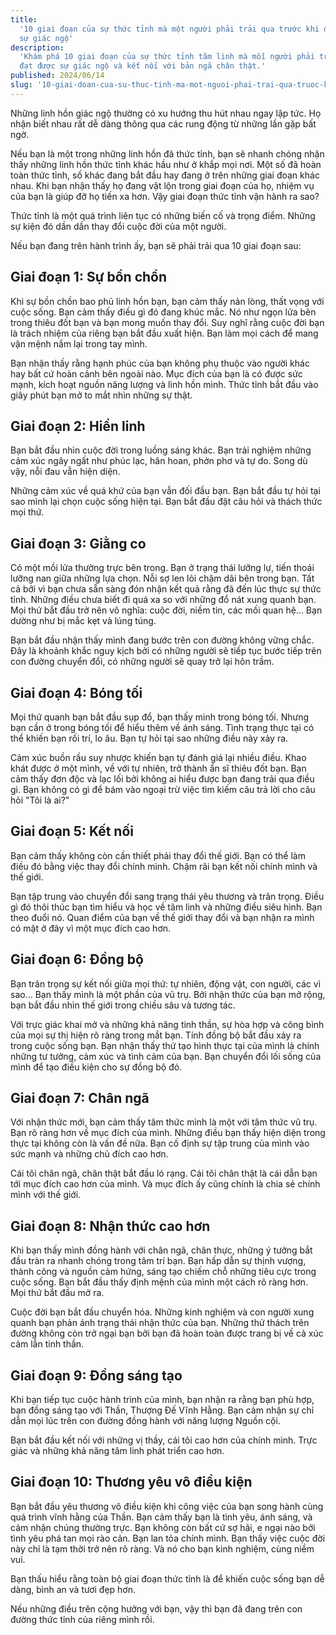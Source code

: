 ```yaml
---
title:
  '10 giai đoạn của sự thức tỉnh mà một người phải trải qua trước khi đạt được
  sự giác ngộ'
description:
  'Khám phá 10 giai đoạn của sự thức tỉnh tâm linh mà mỗi người phải trải qua để
  đạt được sự giác ngộ và kết nối với bản ngã chân thật.'
published: 2024/06/14
slug: '10-giai-doan-cua-su-thuc-tinh-ma-mot-nguoi-phai-trai-qua-truoc-khi-dat-duoc-su-giac-ngo'
---
```


Những linh hồn giác ngộ thường có xu hướng thu hút nhau ngay lập tức. Họ nhận
biết nhau rất dễ dàng thông qua các rung động từ những lần gặp bất ngờ.

Nếu bạn là một trong những linh hồn đã thức tỉnh, bạn sẽ nhanh chóng nhận thấy
những linh hồn thức tỉnh khác hầu như ở khắp mọi nơi. Một số đã hoàn toàn thức
tỉnh, số khác đang bắt đầu hay đang ở trên những giai đoạn khác nhau. Khi bạn
nhận thấy họ đang vật lộn trong giai đoạn của họ, nhiệm vụ của bạn là giúp đỡ họ
tiến xa hơn. Vậy giai đoạn thức tỉnh vận hành ra sao?

Thức tỉnh là một quá trình liên tục có những biến cố và trọng điểm. Những sự
kiện đó dần dần thay đổi cuộc đời của một người.

Nếu bạn đang trên hành trình ấy, bạn sẽ phải trải qua 10 giai đoạn sau:

## Giai đoạn 1: Sự bồn chồn

Khi sự bồn chồn bao phủ linh hồn bạn, bạn cảm thấy nản lòng, thất vọng với cuộc
sống. Bạn cảm thấy điều gì đó đang khúc mắc. Nó như ngọn lửa bên trong thiêu đốt
bạn và bạn mong muốn thay đổi. Suy nghĩ rằng cuộc đời bạn là trách nhiệm của
riêng bạn bắt đầu xuất hiện. Bạn làm mọi cách để mang vận mệnh nắm lại trong tay
mình.

Bạn nhận thấy rằng hạnh phúc của bạn không phụ thuộc vào người khác hay bất cứ
hoàn cảnh bên ngoài nào. Mục đích của bạn là có được sức mạnh, kích hoạt nguồn
năng lượng và linh hồn mình. Thức tỉnh bắt đầu vào giây phút bạn mở to mắt nhìn
những sự thật.

## Giai đoạn 2: Hiển linh

Bạn bắt đầu nhìn cuộc đời trong luồng sáng khác. Bạn trải nghiệm những cảm xúc
ngây ngất như phúc lạc, hân hoan, phởn phơ và tự do. Song dù vậy, nỗi đau vẫn
hiện diện.

Những cảm xúc về quá khứ của bạn vẫn đối đầu bạn. Bạn bắt đầu tự hỏi tại sao
mình lại chọn cuộc sống hiện tại. Bạn bắt đầu đặt câu hỏi và thách thức mọi thứ.

## Giai đoạn 3: Giằng co

Có một mồi lửa thường trực bên trong. Bạn ở trạng thái lưỡng lự, tiến thoái
lưỡng nan giữa những lựa chọn. Nỗi sợ len lỏi chậm dãi bên trong bạn. Tất cả bởi
vì bạn chưa sẵn sàng đón nhận kết quả rằng đã đến lúc thực sự thức tỉnh. Những
điều chưa biết đi quá xa so với những đổ nát xung quanh bạn. Mọi thứ bắt đầu trở
nên vô nghĩa: cuộc đời, niềm tin, các mối quan hệ… Bạn dường như bị mắc kẹt và
lúng túng.

Bạn bắt đầu nhận thấy mình đang bước trên con đường không vững chắc. Đây là
khoảnh khắc nguy kịch bởi có những người sẽ tiếp tục bước tiếp trên con đường
chuyển đổi, có những người sẽ quay trở lại hôn trầm.

## Giai đoạn 4: Bóng tối

Mọi thứ quanh bạn bắt đầu sụp đổ, bạn thấy mình trong bóng tối. Nhưng bạn cần ở
trong bóng tối để hiểu thêm về ánh sáng. Tình trạng thực tại có thể khiến bạn
rối trí, lo âu. Bạn tự hỏi tại sao những điều này xảy ra.

Cảm xúc buồn rầu suy nhược khiến bạn tự đánh giá lại nhiều điều. Khao khát được
ở một mình, về với tự nhiên, trở thành ẩn sĩ thiêu đốt bạn. Bạn cảm thấy đơn độc
và lạc lối bởi không ai hiểu được bạn đang trải qua điều gì. Bạn không có gì để
bám vào ngoại trừ việc tìm kiếm câu trả lời cho câu hỏi "Tôi là ai?"

## Giai đoạn 5: Kết nối

Bạn cảm thấy không còn cần thiết phải thay đổi thế giới. Bạn có thể làm điều đó
bằng việc thay đổi chính mình. Chậm rãi bạn kết nối chính mình và thế giới.

Bạn tập trung vào chuyển đổi sang trạng thái yêu thương và trân trọng. Điều gì
đó thôi thúc bạn tìm hiểu và học về tâm linh và những điều siêu hình. Bạn theo
đuổi nó. Quan điểm của bạn về thế giới thay đổi và bạn nhận ra mình có mặt ở đây
vì một mục đích cao hơn.

## Giai đoạn 6: Đồng bộ

Bạn trân trọng sự kết nối giữa mọi thứ: tự nhiên, động vật, con người, các vì
sao... Bạn thấy mình là một phần của vũ trụ. Bởi nhận thức của bạn mở rộng, bạn
bắt đầu nhìn thế giới trong chiều sâu và tương tác.

Với trực giác khai mở và những khả năng tinh thần, sự hòa hợp và công bình của
mọi sự thị hiện rõ ràng trong mắt bạn. Tính đồng bộ bắt đầu xảy ra trong cuộc
sống bạn. Bạn nhận thấy thứ tạo hình thực tại của mình là chính những tư tưởng,
cảm xúc và tình cảm của bạn. Bạn chuyển đổi lối sống của mình để tạo điều kiện
cho sự đồng bộ đó.

## Giai đoạn 7: Chân ngã

Với nhận thức mới, bạn cảm thấy tâm thức mình là một với tâm thức vũ trụ. Bạn rõ
ràng hơn về mục đích của mình. Những điều bạn thấy hiện diện trong thực tại
không còn là vấn đề nữa. Bạn cố định sự tập trung của mình vào sức mạnh và những
chủ đích cao hơn.

Cái tôi chân ngã, chân thật bắt đầu ló rạng. Cái tôi chân thật là cái dẫn bạn
tới mục đích cao hơn của mình. Và mục đích ấy cũng chính là chia sẻ chính mình
với thế giới.

## Giai đoạn 8: Nhận thức cao hơn

Khi bạn thấy mình đồng hành với chân ngã, chân thực, những ý tưởng bắt đầu tràn
ra nhanh chóng trong tâm trí bạn. Bạn hấp dẫn sự thịnh vượng, thành công và
nguồn cảm hứng, sáng tạo chiếm chỗ những tiêu cực trong cuộc sống. Bạn bắt đầu
thấy định mệnh của mình một cách rõ ràng hơn. Mọi thứ bắt đầu mở ra.

Cuộc đời bạn bắt đầu chuyển hóa. Những kinh nghiệm và con người xung quanh bạn
phản ánh trạng thái nhận thức của bạn. Những thử thách trên đường không còn trở
ngại bạn bởi bạn đã hoàn toàn được trang bị về cả xúc cảm lẫn tinh thần.

## Giai đoạn 9: Đồng sáng tạo

Khi bạn tiếp tục cuộc hành trình của mình, bạn nhận ra rằng bạn phù hợp, bạn
đồng sáng tạo với Thần, Thượng Đế Vĩnh Hằng. Bạn cảm nhận sự chỉ dẫn mọi lúc
trên con đường đồng hành với năng lượng Nguồn cội.

Bạn bắt đầu kết nối với những vị thầy, cái tôi cao hơn của chính mình. Trực giác
và những khả năng tâm linh phát triển cao hơn.

## Giai đoạn 10: Thương yêu vô điều kiện

Bạn bắt đầu yêu thương vô điều kiện khi công việc của bạn song hành cùng quá
trình vĩnh hằng của Thần. Bạn cảm thấy bạn là tình yêu, ánh sáng, và cảm nhận
chúng thường trực. Bạn không còn bất cứ sợ hãi, e ngại nào bởi tình yêu phá tan
mọi rào cản. Bạn lan tỏa chính mình. Bạn thấy việc cuộc đời này chỉ là tạm thời
trở nên rõ ràng. Và nó cho bạn kinh nghiệm, cùng niềm vui.

Bạn thấu hiểu rằng toàn bộ giai đoạn thức tỉnh là để khiến cuộc sống bạn dễ
dàng, bình an và tươi đẹp hơn.

Nếu những điều trên cộng hưởng với bạn, vậy thì bạn đã đang trên con đường thức
tỉnh của riêng mình rồi.
